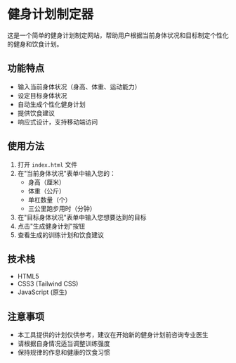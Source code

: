 # 健身计划制定器

这是一个简单的健身计划制定网站，帮助用户根据当前身体状况和目标制定个性化的健身和饮食计划。

## 功能特点

- 输入当前身体状况（身高、体重、运动能力）
- 设定目标身体状况
- 自动生成个性化健身计划
- 提供饮食建议
- 响应式设计，支持移动端访问

## 使用方法

1. 打开 `index.html` 文件
2. 在"当前身体状况"表单中输入您的：
   - 身高（厘米）
   - 体重（公斤）
   - 单杠数量（个）
   - 三公里跑步用时（分钟）
3. 在"目标身体状况"表单中输入您想要达到的目标
4. 点击"生成健身计划"按钮
5. 查看生成的训练计划和饮食建议

## 技术栈

- HTML5
- CSS3 (Tailwind CSS)
- JavaScript (原生)

## 注意事项

- 本工具提供的计划仅供参考，建议在开始新的健身计划前咨询专业医生
- 请根据自身情况适当调整训练强度
- 保持规律的作息和健康的饮食习惯 